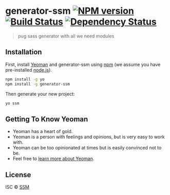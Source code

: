 # generator-ssm [![NPM version][npm-image]][npm-url] [![Build Status][travis-image]][travis-url] [![Dependency Status][daviddm-image]][daviddm-url]
> pug sass generator with all we need modules

## Installation

First, install [Yeoman](http://yeoman.io) and generator-ssm using [npm](https://www.npmjs.com/) (we assume you have pre-installed [node.js](https://nodejs.org/)).

```bash
npm install -g yo
npm install -g generator-ssm
```

Then generate your new project:

```bash
yo ssm
```

## Getting To Know Yeoman

 * Yeoman has a heart of gold.
 * Yeoman is a person with feelings and opinions, but is very easy to work with.
 * Yeoman can be too opinionated at times but is easily convinced not to be.
 * Feel free to [learn more about Yeoman](http://yeoman.io/).

## License

ISC © [SSM]()


[npm-image]: https://badge.fury.io/js/generator-ssm.svg
[npm-url]: https://npmjs.org/package/generator-ssm
[travis-image]: https://travis-ci.org/ssmWebExpert/generator-ssm.svg?branch=master
[travis-url]: https://travis-ci.org/ssmWebExpert/generator-ssm
[daviddm-image]: https://david-dm.org/ssmWebExpert/generator-ssm.svg?theme=shields.io
[daviddm-url]: https://david-dm.org/ssmWebExpert/generator-ssm
